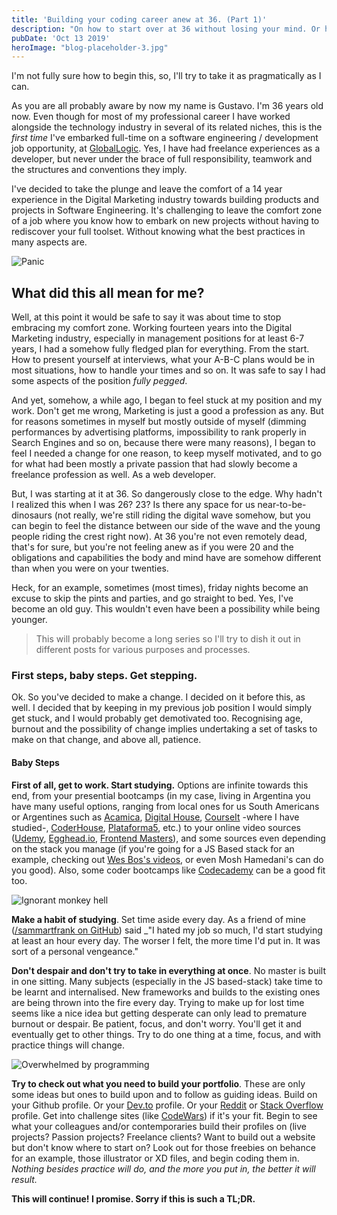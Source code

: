 ```yaml
---
title: 'Building your coding career anew at 36. (Part 1)'
description: "On how to start over at 36 without losing your mind. Or how somehow I made it without going bald!"
pubDate: 'Oct 13 2019'
heroImage: "blog-placeholder-3.jpg"
---
```


I'm not fully sure how to begin this, so, I'll try to take it as pragmatically as I can.

As you are all probably aware by now my name is Gustavo. I'm 36 years old now. Even though for most of my professional career I have worked alongside the technology industry in several of its related niches, this is the *first time* I've embarked full-time on a software engineering / development job opportunity, at [GlobalLogic](http://www.globallogic.com). Yes, I have had freelance experiences as a developer, but never under the brace of full responsibility, teamwork and the structures and conventions they imply.

I've decided to take the plunge and leave the comfort of a 14 year experience in the Digital Marketing industry towards building products and projects in Software Engineering. It's challenging to leave the comfort zone of a job where you know how to embark on new projects without having to rediscover your full toolset. Without knowing what the best practices in many aspects are.


![Panic](https://media.giphy.com/media/8Ep2aFnTfs6TC/giphy.gif)


## What did this all mean for me? 

Well, at this point it would be safe to say it was about time to stop embracing my comfort zone. Working fourteen years into the Digital Marketing industry, especially in management positions for at least 6-7 years, I had a somehow fully fledged plan for everything. From the start. How to present yourself at interviews, what your A-B-C plans would be in most situations, how to handle your times and so on. 
It was safe to say I had some aspects of the position *fully pegged*.

And yet, somehow, a while ago, I began to feel stuck at my position and my work. Don't get me wrong, Marketing is just a good a profession as any. But for reasons sometimes in myself but mostly outside of myself (dimming performances by advertising platforms, impossibility to rank properly in Search Engines and so on, because there were many reasons), I began to feel I needed a change for one reason, to keep myself motivated, and to go for what had been mostly a private passion that had slowly become a freelance profession as well. As a web developer. 

But, I was starting at it at 36. So dangerously close to the edge. Why hadn't I realized this when I was 26? 23? Is there any space for us near-to-be-dinosaurs (not really, we're still riding the digital wave somehow, but you can begin to feel the distance between our side of the wave and the young people riding the crest right now). At 36 you're not even remotely dead, that's for sure, but you're not feeling anew as if you were 20 and the obligations and capabilities the body and mind have are somehow different than when you were on your twenties.

Heck, for an example, sometimes (most times), friday nights become an excuse to skip the pints and parties, and go straight to bed. Yes, I've become an old guy. This wouldn't even have been a possibility while being younger. 


> This will probably become a long series so I'll try to dish it out in different posts for various 
> purposes and processes.



### First steps, baby steps. Get stepping.

Ok. So you've decided to make a change. I decided on it before this, as well. I decided that by keeping in my previous job position I would simply get stuck, and I would probably get demotivated too. Recognising age, burnout and the possibility of change implies undertaking a set of tasks to make on that change, and above all, patience.

#### Baby Steps

__First of all, get to work. Start studying.__ Options are infinite towards this end, from your presential bootcamps (in my case, living in Argentina you have many useful options, ranging from local ones for us South Americans or Argentines such as [Acamica](https://www.acamica.com "Acamica"), [Digital House](https://www.digitalhouse.com "Digital House"), [CourseIt](https://www.courseit.com.ar "CourseIt") -where I have studied-, [CoderHouse](https://www.coderhouse.com "CoderHouse"), [Plataforma5](https://www.plataforma5.la "Plataforma5"), etc.) to your online video sources ([Udemy](https://www.udemy.com "Udemy"), [Egghead.io](https://www.egghead.io "Egghead"), [Frontend Masters](https://www.frontendmasters.com "Frontend Masters")), and some sources even depending on the stack you manage (if you're going for a JS Based stack for an example, checking out [Wes Bos's videos](https://www.wesbos.com "Wes Bos"), or even Mosh Hamedani's can do you good). Also, some coder bootcamps like [Codecademy](https://www.codecademy.com "Codecademy") can be a good fit too.


![Ignorant monkey hell](https://media.giphy.com/media/pFwRzOLfuGHok/giphy.gif)


__Make a habit of studying__. Set time aside every day. As a friend of mine ([/sammartfrank on GitHub](https://www.github.com/sammartfrank "SammartFrank")) said _"I hated my job so much, I'd start studying at least an hour every day. The worser I felt, the more time I'd put in. It was sort of a personal vengeance." 


__Don't despair and don't try to take in everything at once__. No master is built in one sitting. Many subjects (especially in the JS based-stack) take time to be learnt and internalised. New frameworks and builds to the existing ones are being thrown into the fire every day. Trying to make up for lost time seems like a nice idea but getting desperate can only lead to premature burnout or despair.  Be patient, focus, and don't worry. You'll get it and eventually get to other things. Try to do one thing at a time, focus, and with practice things will change. 


![Overwhelmed by programming](https://media.giphy.com/media/OK27wINdQS5YQ/giphy.gif)


__Try to check out what you need to build your portfolio__. These are only some ideas but ones to build upon and to follow as guiding ideas. Build on your Github profile. Or your [Dev.to](https://www.dev.to "Dev.to") profile. Or your [Reddit](https://www.reddit.com "Reddit") or [Stack Overflow](https://www.stackoverflow.com "Stack Overflow") profile. Get into challenge sites (like [CodeWars](https://www.codewars.com "CodeWars")) if it's your fit. Begin to see what your colleagues and/or contemporaries build their profiles on (live projects? Passion projects? Freelance clients? Want to build out a website but don't know where to start on? Look out for those freebies on behance for an example, those illustrator or XD files, and begin coding them in. _Nothing besides practice will do, and the more you put in, the better it will result._


__This will continue! I promise. Sorry if this is such a TL;DR.__


